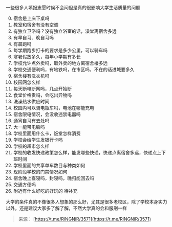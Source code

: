 一些很多人填报志愿时候不会问但是真的很影响大学生活质量的问题  
  
0. 宿舍是上床下桌吗  
1. 教室和宿舍有没有空调  
2. 有独立卫浴吗？没有独立浴室的话，澡堂离宿舍多远  
3. 有早自习、晚自习吗  
4. 有晨跑吗  
5. 每学期跑步打卡的要求是多少公里，可以骑车吗  
6. 寒暑假放多久，每年小学期有多长  
7. 学校允许点外卖吗，取外卖的地方离宿舍楼多远  
8. 学校交通便利吗，有地铁吗，在市区吗，不在的话进城要多久  
9. 宿舍楼有洗衣机吗  
10. 校园网怎么样  
11. 每天断电断网吗，几点开始断  
12. 食堂价格贵吗，会吃出异物吗  
13. 洗澡热水供应时间  
14. 校园内可以骑电瓶车吗，电池在哪能充电  
15. 宿舍限电情况，会没收违禁电器吗  
16. 通宵自习有去处吗  
17. 大一能带电脑吗  
18. 学校里面用什么卡，饭堂怎样消费  
19. 学校会给学生发银行卡吗  
20. 学校的超市怎么样  
21. 学校的收发快递政策怎么样，能发哪些快递，快递点离宿舍多远，快递点上下班时间  
22. 学校里面的共享单车数目与种类如何  
23. 现阶段学校的门禁情况如何  
24. 宿舍晚上查寝吗，封寝吗，晚归能回去吗
25. 交通方便吗
26. 附近有什么好吃的好玩的
待补充
  
大学的条件真的不像很多人想象的那么好，尤其是很多老校区，除了学校本身实力以外，还是建议大家多了解了解，不然大学真的会和服刑一样
  
> 来源： [https://t.me/RiNGNiR/3571](https://t.me/RiNGNiR/3571)
